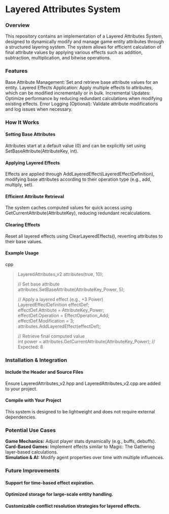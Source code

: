 # Layered Attributes System

### Overview
This repository contains an implementation of a Layered Attributes System, designed to dynamically modify and manage game entity attributes through a structured layering system. The system allows for efficient calculation of final attribute values by applying various effects such as addition, subtraction, multiplication, and bitwise operations.

### Features
Base Attribute Management: Set and retrieve base attribute values for an entity.
Layered Effects Application: Apply multiple effects to attributes, which can be modified incrementally or in bulk.
Incremental Updates: Optimize performance by reducing redundant calculations when modifying existing effects.
Error Logging (Optional): Validate attribute modifications and log issues when necessary.

### How It Works

#### Setting Base Attributes
Attributes start at a default value (0) and can be explicitly set using SetBaseAttribute(AttributeKey, int).

#### Applying Layered Effects
Effects are applied through AddLayeredEffect(LayeredEffectDefinition), modifying base attributes according to their operation type (e.g., add, multiply, set).

#### Efficient Attribute Retrieval
The system caches computed values for quick access using GetCurrentAttribute(AttributeKey), reducing redundant recalculations.

#### Clearing Effects
Reset all layered effects using ClearLayeredEffects(), reverting attributes to their base values.

#### Example Usage
cpp
<blockquote>
LayeredAttributes_v2 attributes(true, 10); <br>

// Set base attribute <br>
attributes.SetBaseAttribute(AttributeKey_Power, 5); <br>

// Apply a layered effect (e.g., +3 Power) <br>
LayeredEffectDefinition effectDef; <br>
effectDef.Attribute = AttributeKey_Power; <br>
effectDef.Operation = EffectOperation_Add; <br>
effectDef.Modification = 3; <br>
attributes.AddLayeredEffect(effectDef); <br>

// Retrieve final computed value <br>
int power = attributes.GetCurrentAttribute(AttributeKey_Power); // Expected: 8 <br>
</blockquote>

### Installation & Integration

#### Include the Header and Source Files
Ensure LayeredAttributes_v2.hpp and LayeredAttributes_v2.cpp are added to your project.

#### Compile with Your Project
This system is designed to be lightweight and does not require external dependencies.

### Potential Use Cases

<b>Game Mechanics:</b> Adjust player stats dynamically (e.g., buffs, debuffs). <br>
<b>Card-Based Games:</b> Implement effects similar to Magic: The Gathering layer-based calculations. <br>
<b>Simulation & AI:</b> Modify agent properties over time with multiple influences. <br>

### Future Improvements
#### Support for time-based effect expiration.
#### Optimized storage for large-scale entity handling.
#### Customizable conflict resolution strategies for layered effects.
